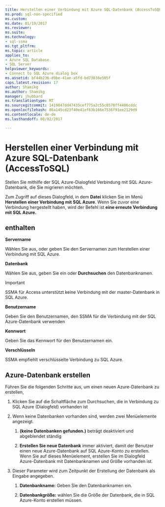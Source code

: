 ```yaml
---
title: Herstellen einer Verbindung mit Azure SQL-Datenbank (AccessToSQL) | Microsoft Docs
ms.prod: sql-non-specified
ms.custom: 
ms.date: 01/19/2017
ms.reviewer: 
ms.suite: 
ms.technology:
- sql-ssma
ms.tgt_pltfrm: 
ms.topic: article
applies_to:
- Azure SQL Database
- SQL Server
helpviewer_keywords:
- Connect to SQL Azure dialog box
ms.assetid: bf44b236-d9be-41ae-a5fd-bd73038e505f
caps.latest.revision: 17
author: Shamikg
ms.author: Shamikg
manager: jhubbard
ms.translationtype: MT
ms.sourcegitcommit: 1419847dd47435cef775a2c55c0578ff4406cddc
ms.openlocfilehash: 86a145cd23f40e41ef63b166e7536f91ee2129d9
ms.contentlocale: de-de
ms.lasthandoff: 08/02/2017

---
```

# <a name="connect-to-azure-sql-db-accesstosql"></a>Herstellen einer Verbindung mit Azure SQL-Datenbank (AccessToSQL)
Stellen Sie mithilfe der SQL Azure-Dialogfeld Verbindung mit SQL Azure-Datenbank, die Sie migrieren möchten.  
  
Zum Zugriff auf dieses Dialogfeld, in dem **Datei** klicken Sie im Menü **Herstellen einer Verbindung mit SQL Azure**. Wenn Sie zuvor eine Verbindung hergestellt haben, wird der Befehl ist **eine erneute Verbindung mit SQL Azure.**  
  
## <a name="options"></a>enthalten  
**Servername**  
  
Wählen Sie aus, oder geben Sie den Servernamen zum Herstellen einer Verbindung mit SQL Azure.  
  
**Datenbank**  
  
Wählen Sie aus, geben Sie ein oder **Durchsuchen** den Datenbanknamen.  
  
> [!IMPORTANT]  
> SSMA für Access unterstützt keine Verbindung mit der master-Datenbank in SQL Azure.  
  
**Benutzername**  
  
Geben Sie den Benutzernamen, den SSMA für die Verbindung mit der SQL Azure-Datenbank verwenden  
  
**Kennwort**  
  
Geben Sie das Kennwort für den Benutzernamen ein.  
  
**Verschlüsseln**  
  
SSMA empfiehlt verschlüsselte Verbindung zu SQL Azure.  
  
## <a name="create-azure-database"></a>Azure-Datenbank erstellen  
Führen Sie die folgenden Schritte aus, um einen neuen Azure-Datenbank zu erstellen,  
  
1.  Klicken Sie auf die Schaltfläche zum Durchsuchen, die in Verbindung zu SQL Azure (Dialogfeld) vorhanden ist  
  
2.  Wenn keine Datenbanken vorhanden sind, werden zwei Menüelemente angezeigt.  
  
    1.  **(keine Datenbanken gefunden.)**  beträgt deaktiviert und abgeblendet ständig  
  
    2.  **Erstellen Sie neue Datenbank** immer aktiviert, damit der Benutzer einen neue Azure-Datenbank auf SQL Azure-Konto zu erstellen. Wenn Sie auf dieses Menüelement, erstellen Sie im Dialogfeld Azure-Datenbank mit Datenbanknamen und Größe vorhanden ist.  
  
3.  Dieser Parameter wird zum Zeitpunkt der Erstellung der Datenbank als Eingabe angegeben.  
  
    1.  **Datenbankname:** Geben Sie den Datenbanknamen ein.  
  
    2.  **Datenbankgröße:** wählen Sie die Größe der Datenbank, die in SQL Azure-Konto erstellen müssen.  
  

